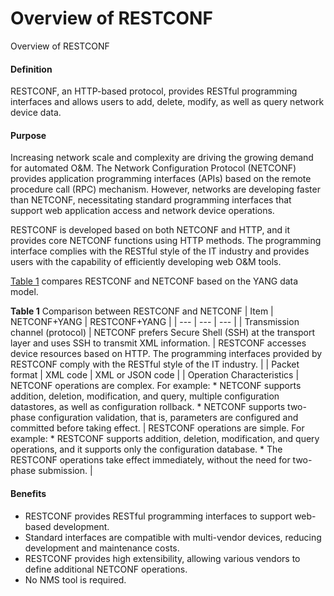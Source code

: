 Overview of RESTCONF
====================

Overview of RESTCONF

#### Definition

RESTCONF, an HTTP-based protocol, provides RESTful programming interfaces and allows users to add, delete, modify, as well as query network device data.


#### Purpose

Increasing network scale and complexity are driving the growing demand for automated O&M. The Network Configuration Protocol (NETCONF) provides application programming interfaces (APIs) based on the remote procedure call (RPC) mechanism. However, networks are developing faster than NETCONF, necessitating standard programming interfaces that support web application access and network device operations.

RESTCONF is developed based on both NETCONF and HTTP, and it provides core NETCONF functions using HTTP methods. The programming interface complies with the RESTful style of the IT industry and provides users with the capability of efficiently developing web O&M tools.

[Table 1](#EN-US_CONCEPT_0000001512691646__tab_1) compares RESTCONF and NETCONF based on the YANG data model.

**Table 1** Comparison between RESTCONF and NETCONF
| Item | NETCONF+YANG | RESTCONF+YANG |
| --- | --- | --- |
| Transmission channel (protocol) | NETCONF prefers Secure Shell (SSH) at the transport layer and uses SSH to transmit XML information. | RESTCONF accesses device resources based on HTTP. The programming interfaces provided by RESTCONF comply with the RESTful style of the IT industry. |
| Packet format | XML code | XML or JSON code |
| Operation Characteristics | NETCONF operations are complex. For example:   * NETCONF supports addition, deletion, modification, and query, multiple configuration datastores, as well as configuration rollback. * NETCONF supports two-phase configuration validation, that is, parameters are configured and committed before taking effect. | RESTCONF operations are simple. For example:   * RESTCONF supports addition, deletion, modification, and query operations, and it supports only the <running/> configuration database. * The RESTCONF operations take effect immediately, without the need for two-phase submission. |



#### Benefits

* RESTCONF provides RESTful programming interfaces to support web-based development.
* Standard interfaces are compatible with multi-vendor devices, reducing development and maintenance costs.
* RESTCONF provides high extensibility, allowing various vendors to define additional NETCONF operations.
* No NMS tool is required.